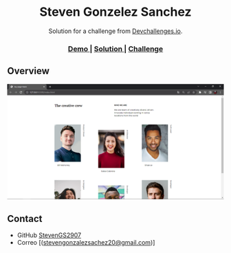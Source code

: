 <!-- Please update value in the {}  -->

<h1 align="center">Steven Gonzelez Sanchez</h1>

<div align="center">
   Solution for a challenge from  <a href="http://devchallenges.io" target="_blank">Devchallenges.io</a>.
</div>


<div align="center">
  <h3>
    <a href="https://team-page-project.netlify.app/">
      Demo
    </a>
    <span> | </span>
    <a href="https://github.com/StevenGS2907/MyteamPage/blob/main/css.txt">
      Solution
    </a>
    <span> | </span>
    <a href="https://devchallenges.io/challenges/wBunSb7FPrIepJZAg0sY">
      Challenge
    </a>
  </h3>
</div>


<!-- OVERVIEW -->

## Overview

![screenshot](https://github.com/StevenGS2907/MyteamPage/blob/main/photoP.PNG)


## Contact

- GitHub [StevenGS2907](https://github.com/StevenGS2907/404notfoundchallen.git)
- Correo [(stevengonzalezsachez20@gmail.com)]
